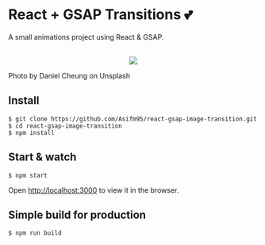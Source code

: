 # React + GSAP Transitions 💕

A small animations project using React & GSAP.
<br></br>

<p align="center">
  <img src="demo/react-gsap.gif">
</p>
Photo by Daniel Cheung on Unsplash

## Install

    $ git clone https://github.com/Asifm95/react-gsap-image-transition.git
    $ cd react-gsap-image-transition
    $ npm install

## Start & watch

    $ npm start

Open [http://localhost:3000](http://localhost:3000) to view it in the browser.

## Simple build for production

    $ npm run build
